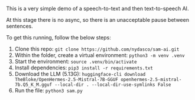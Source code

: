 This is a very simple demo of a speech-to-text and then text-to-speech AI.

At this stage there is no async, so there is an unacceptable pause between sentences.

To get this running, follow the below steps:
1. Clone this repo: `git clone https://github.com/nydasco/sam-ai.git`
2. Within the folder, create a virtual environment: `python3 -m venv .venv`
3. Start the environment: `source .venv/bin/activate`
4. Install dependencies: `pip3 install -r requirements.txt`
5. Download the LLM (5.13G): `huggingface-cli download TheBloke/OpenHermes-2.5-Mistral-7B-GGUF openhermes-2.5-mistral-7b.Q5_K_M.gguf --local-dir . --local-dir-use-symlinks False`
6. Run the file: `python3 sam.py`